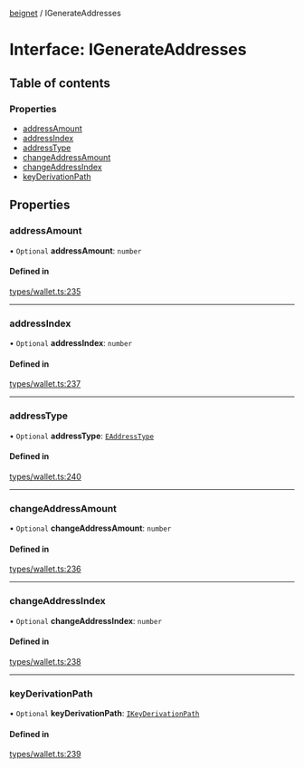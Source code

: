 [beignet](../README.md) / IGenerateAddresses

# Interface: IGenerateAddresses

## Table of contents

### Properties

- [addressAmount](IGenerateAddresses.md#addressamount)
- [addressIndex](IGenerateAddresses.md#addressindex)
- [addressType](IGenerateAddresses.md#addresstype)
- [changeAddressAmount](IGenerateAddresses.md#changeaddressamount)
- [changeAddressIndex](IGenerateAddresses.md#changeaddressindex)
- [keyDerivationPath](IGenerateAddresses.md#keyderivationpath)

## Properties

### addressAmount

• `Optional` **addressAmount**: `number`

#### Defined in

[types/wallet.ts:235](https://github.com/coreyphillips/beignet/blob/f8e8e28/src/types/wallet.ts#L235)

___

### addressIndex

• `Optional` **addressIndex**: `number`

#### Defined in

[types/wallet.ts:237](https://github.com/coreyphillips/beignet/blob/f8e8e28/src/types/wallet.ts#L237)

___

### addressType

• `Optional` **addressType**: [`EAddressType`](../enums/EAddressType.md)

#### Defined in

[types/wallet.ts:240](https://github.com/coreyphillips/beignet/blob/f8e8e28/src/types/wallet.ts#L240)

___

### changeAddressAmount

• `Optional` **changeAddressAmount**: `number`

#### Defined in

[types/wallet.ts:236](https://github.com/coreyphillips/beignet/blob/f8e8e28/src/types/wallet.ts#L236)

___

### changeAddressIndex

• `Optional` **changeAddressIndex**: `number`

#### Defined in

[types/wallet.ts:238](https://github.com/coreyphillips/beignet/blob/f8e8e28/src/types/wallet.ts#L238)

___

### keyDerivationPath

• `Optional` **keyDerivationPath**: [`IKeyDerivationPath`](IKeyDerivationPath.md)

#### Defined in

[types/wallet.ts:239](https://github.com/coreyphillips/beignet/blob/f8e8e28/src/types/wallet.ts#L239)
